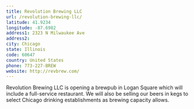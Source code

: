 ```yaml
---
title: Revolution Brewing LLC
url: /revolution-brewing-llc/
latitude: 41.9234
longitude: -87.6982
address1: 2323 N Milwaukee Ave
address2: 
city: Chicago
state: Illinois
code: 60647
country: United States
phone: 773-227-BREW
website: http://revbrew.com/
---
```

Revolution Brewing LLC is opening a brewpub in Logan Square which will include a full-service restaurant. We will also be selling our beers in kegs to select Chicago drinking establishments as brewing capacity allows.
